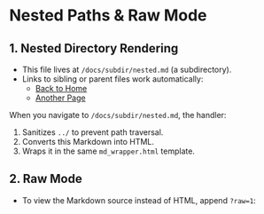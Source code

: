 # Nested Paths & Raw Mode

## 1. Nested Directory Rendering
- This file lives at `/docs/subdir/nested.md` (a subdirectory).
- Links to sibling or parent files work automatically:
  - [Back to Home](../index.md)
  - [Another Page](../anotherpage.md)

When you navigate to `/docs/subdir/nested.md`, the handler:
1. Sanitizes `../` to prevent path traversal.
2. Converts this Markdown into HTML.
3. Wraps it in the same `md_wrapper.html` template.

## 2. Raw Mode
- To view the Markdown source instead of HTML, append `?raw=1`: